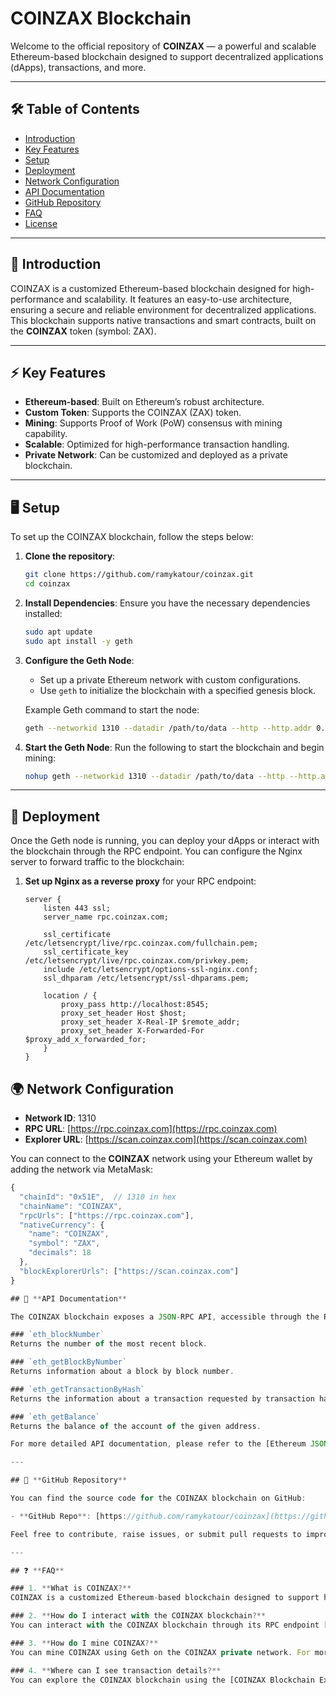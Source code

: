 # COINZAX Blockchain

Welcome to the official repository of **COINZAX** — a powerful and scalable Ethereum-based blockchain designed to support decentralized applications (dApps), transactions, and more.

---

## 🛠️ **Table of Contents**

- [Introduction](#introduction)
- [Key Features](#key-features)
- [Setup](#setup)
- [Deployment](#deployment)
- [Network Configuration](#network-configuration)
- [API Documentation](#api-documentation)
- [GitHub Repository](#github-repository)
- [FAQ](#faq)
- [License](#license)

---

## 📌 **Introduction**

COINZAX is a customized Ethereum-based blockchain designed for high-performance and scalability. It features an easy-to-use architecture, ensuring a secure and reliable environment for decentralized applications. This blockchain supports native transactions and smart contracts, built on the **COINZAX** token (symbol: ZAX).

---

## ⚡ **Key Features**

- **Ethereum-based**: Built on Ethereum’s robust architecture.
- **Custom Token**: Supports the COINZAX (ZAX) token.
- **Mining**: Supports Proof of Work (PoW) consensus with mining capability.
- **Scalable**: Optimized for high-performance transaction handling.
- **Private Network**: Can be customized and deployed as a private blockchain.

---

## 🖥️ **Setup**

To set up the COINZAX blockchain, follow the steps below:

1. **Clone the repository**:
    ```bash
    git clone https://github.com/ramykatour/coinzax.git
    cd coinzax
    ```

2. **Install Dependencies**:
    Ensure you have the necessary dependencies installed:
    ```bash
    sudo apt update
    sudo apt install -y geth
    ```

3. **Configure the Geth Node**:
    - Set up a private Ethereum network with custom configurations.
    - Use `geth` to initialize the blockchain with a specified genesis block.

    Example Geth command to start the node:
    ```bash
    geth --networkid 1310 --datadir /path/to/data --http --http.addr 0.0.0.0 --http.port 8545 --http.api web3,eth,net,debug,miner --mine --miner.threads 1
    ```

4. **Start the Geth Node**:
    Run the following to start the blockchain and begin mining:
    ```bash
    nohup geth --networkid 1310 --datadir /path/to/data --http --http.addr 0.0.0.0 --http.port 8545 --http.api web3,eth,net,debug,miner --mine --miner.threads 1 &
    ```

---

## 🚀 **Deployment**

Once the Geth node is running, you can deploy your dApps or interact with the blockchain through the RPC endpoint. You can configure the Nginx server to forward traffic to the blockchain:

1. **Set up Nginx as a reverse proxy** for your RPC endpoint:
    ```nginx
    server {
        listen 443 ssl;
        server_name rpc.coinzax.com;

        ssl_certificate /etc/letsencrypt/live/rpc.coinzax.com/fullchain.pem;
        ssl_certificate_key /etc/letsencrypt/live/rpc.coinzax.com/privkey.pem;
        include /etc/letsencrypt/options-ssl-nginx.conf;
        ssl_dhparam /etc/letsencrypt/ssl-dhparams.pem;

        location / {
            proxy_pass http://localhost:8545;
            proxy_set_header Host $host;
            proxy_set_header X-Real-IP $remote_addr;
            proxy_set_header X-Forwarded-For $proxy_add_x_forwarded_for;
        }
    }
    ```

## 🌍 **Network Configuration**

- **Network ID**: 1310
- **RPC URL**: [https://rpc.coinzax.com](https://rpc.coinzax.com)
- **Explorer URL**: [https://scan.coinzax.com](https://scan.coinzax.com)

You can connect to the **COINZAX** network using your Ethereum wallet by adding the network via MetaMask:

```javascript
{
  "chainId": "0x51E",  // 1310 in hex
  "chainName": "COINZAX",
  "rpcUrls": ["https://rpc.coinzax.com"],
  "nativeCurrency": {
    "name": "COINZAX",
    "symbol": "ZAX",
    "decimals": 18
  },
  "blockExplorerUrls": ["https://scan.coinzax.com"]
}

## 📜 **API Documentation**

The COINZAX blockchain exposes a JSON-RPC API, accessible through the RPC endpoint [https://rpc.coinzax.com](https://rpc.coinzax.com). The following methods are available:

### `eth_blockNumber`
Returns the number of the most recent block.

### `eth_getBlockByNumber`
Returns information about a block by block number.

### `eth_getTransactionByHash`
Returns the information about a transaction requested by transaction hash.

### `eth_getBalance`
Returns the balance of the account of the given address.

For more detailed API documentation, please refer to the [Ethereum JSON-RPC documentation](https://eth.wiki/json-rpc/API).

---

## 📂 **GitHub Repository**

You can find the source code for the COINZAX blockchain on GitHub:

- **GitHub Repo**: [https://github.com/ramykatour/coinzax](https://github.com/ramykatour/coinzax)

Feel free to contribute, raise issues, or submit pull requests to improve the COINZAX blockchain.

---

## ❓ **FAQ**

### 1. **What is COINZAX?**
COINZAX is a customized Ethereum-based blockchain designed to support high-performance decentralized applications (dApps) and transactions. It features its native token, **ZAX**, and is built to offer scalable solutions.

### 2. **How do I interact with the COINZAX blockchain?**
You can interact with the COINZAX blockchain through its RPC endpoint [https://rpc.coinzax.com](https://rpc.coinzax.com) using Web3.js or by connecting your Ethereum wallet (e.g., MetaMask).

### 3. **How do I mine COINZAX?**
You can mine COINZAX using Geth on the COINZAX private network. For more information, see the [Setup](#setup) section.

### 4. **Where can I see transaction details?**
You can explore the COINZAX blockchain using the [COINZAX Blockchain Explorer](https://scan.coinzax.com).
